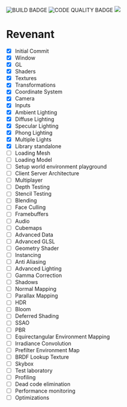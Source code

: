 ![BUILD BADGE](https://img.shields.io/github/actions/workflow/status/AuracleTech/revenant/rust.yml?style=flat-square)
![CODE QUALITY BADGE](https://img.shields.io/codefactor/grade/github/AuracleTech/revenant?style=flat-square)
![ ](https://i.ibb.co/1JL5Rmd/revenant.png)

# Revenant

- [x] Initial Commit
- [x] Window
- [x] GL
- [x] Shaders
- [x] Textures
- [x] Transformations
- [x] Coordinate System
- [x] Camera
- [x] Inputs
- [x] Ambient Lighting
- [x] Diffuse Lighting
- [x] Specular Lighting
- [x] Phong Lighting
- [x] Multiple Lights
- [x] Library standalone
- [ ] Loading Mesh
- [ ] Loading Model
- [ ] Setup world environment playground
- [ ] Client Server Architecture
- [ ] Multiplayer
- [ ] Depth Testing
- [ ] Stencil Testing
- [ ] Blending
- [ ] Face Culling
- [ ] Framebuffers
- [ ] Audio
- [ ] Cubemaps
- [ ] Advanced Data
- [ ] Advanced GLSL
- [ ] Geometry Shader
- [ ] Instancing
- [ ] Anti Aliasing
- [ ] Advanced Lighting
- [ ] Gamma Correction
- [ ] Shadows
- [ ] Normal Mapping
- [ ] Parallax Mapping
- [ ] HDR
- [ ] Bloom
- [ ] Deferred Shading
- [ ] SSAO
- [ ] PBR
- [ ] Equirectangular Environment Mapping
- [ ] Irradiance Convolution
- [ ] Prefilter Environment Map
- [ ] BRDF Lookup Texture
- [ ] Skybox
- [ ] Test laboratory
- [ ] Profiling
- [ ] Dead code elimination
- [ ] Performance monitoring
- [ ] Optimizations
